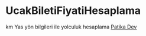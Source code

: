# UcakBiletiFiyatiHesaplama
km Yas yön bilgileri ile yolculuk hesaplama
[Patika Dev](https://www.patika.dev/)
